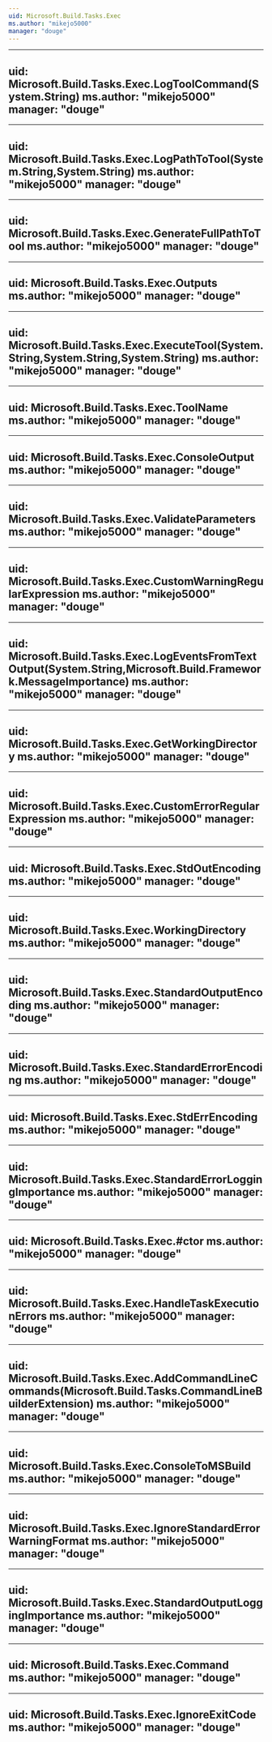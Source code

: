 ```yaml
---
uid: Microsoft.Build.Tasks.Exec
ms.author: "mikejo5000"
manager: "douge"
---
```


---
uid: Microsoft.Build.Tasks.Exec.LogToolCommand(System.String)
ms.author: "mikejo5000"
manager: "douge"
---

---
uid: Microsoft.Build.Tasks.Exec.LogPathToTool(System.String,System.String)
ms.author: "mikejo5000"
manager: "douge"
---

---
uid: Microsoft.Build.Tasks.Exec.GenerateFullPathToTool
ms.author: "mikejo5000"
manager: "douge"
---

---
uid: Microsoft.Build.Tasks.Exec.Outputs
ms.author: "mikejo5000"
manager: "douge"
---

---
uid: Microsoft.Build.Tasks.Exec.ExecuteTool(System.String,System.String,System.String)
ms.author: "mikejo5000"
manager: "douge"
---

---
uid: Microsoft.Build.Tasks.Exec.ToolName
ms.author: "mikejo5000"
manager: "douge"
---

---
uid: Microsoft.Build.Tasks.Exec.ConsoleOutput
ms.author: "mikejo5000"
manager: "douge"
---

---
uid: Microsoft.Build.Tasks.Exec.ValidateParameters
ms.author: "mikejo5000"
manager: "douge"
---

---
uid: Microsoft.Build.Tasks.Exec.CustomWarningRegularExpression
ms.author: "mikejo5000"
manager: "douge"
---

---
uid: Microsoft.Build.Tasks.Exec.LogEventsFromTextOutput(System.String,Microsoft.Build.Framework.MessageImportance)
ms.author: "mikejo5000"
manager: "douge"
---

---
uid: Microsoft.Build.Tasks.Exec.GetWorkingDirectory
ms.author: "mikejo5000"
manager: "douge"
---

---
uid: Microsoft.Build.Tasks.Exec.CustomErrorRegularExpression
ms.author: "mikejo5000"
manager: "douge"
---

---
uid: Microsoft.Build.Tasks.Exec.StdOutEncoding
ms.author: "mikejo5000"
manager: "douge"
---

---
uid: Microsoft.Build.Tasks.Exec.WorkingDirectory
ms.author: "mikejo5000"
manager: "douge"
---

---
uid: Microsoft.Build.Tasks.Exec.StandardOutputEncoding
ms.author: "mikejo5000"
manager: "douge"
---

---
uid: Microsoft.Build.Tasks.Exec.StandardErrorEncoding
ms.author: "mikejo5000"
manager: "douge"
---

---
uid: Microsoft.Build.Tasks.Exec.StdErrEncoding
ms.author: "mikejo5000"
manager: "douge"
---

---
uid: Microsoft.Build.Tasks.Exec.StandardErrorLoggingImportance
ms.author: "mikejo5000"
manager: "douge"
---

---
uid: Microsoft.Build.Tasks.Exec.#ctor
ms.author: "mikejo5000"
manager: "douge"
---

---
uid: Microsoft.Build.Tasks.Exec.HandleTaskExecutionErrors
ms.author: "mikejo5000"
manager: "douge"
---

---
uid: Microsoft.Build.Tasks.Exec.AddCommandLineCommands(Microsoft.Build.Tasks.CommandLineBuilderExtension)
ms.author: "mikejo5000"
manager: "douge"
---

---
uid: Microsoft.Build.Tasks.Exec.ConsoleToMSBuild
ms.author: "mikejo5000"
manager: "douge"
---

---
uid: Microsoft.Build.Tasks.Exec.IgnoreStandardErrorWarningFormat
ms.author: "mikejo5000"
manager: "douge"
---

---
uid: Microsoft.Build.Tasks.Exec.StandardOutputLoggingImportance
ms.author: "mikejo5000"
manager: "douge"
---

---
uid: Microsoft.Build.Tasks.Exec.Command
ms.author: "mikejo5000"
manager: "douge"
---

---
uid: Microsoft.Build.Tasks.Exec.IgnoreExitCode
ms.author: "mikejo5000"
manager: "douge"
---
